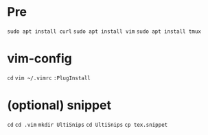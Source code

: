 # Pre
`sudo apt install curl`
`sudo apt install vim`
`sudo apt install tmux`

# vim-config
`cd`
`vim ~/.vimrc`
`:PlugInstall`

# (optional) snippet
`cd`
`cd .vim`
`mkdir UltiSnips`
`cd UltiSnips`
`cp tex.snippet`
